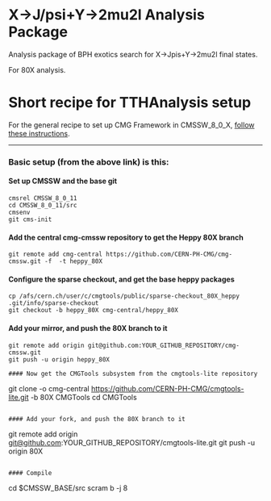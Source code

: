 
X->J/psi+Y->2mu2l Analysis Package
===============================

  Analysis package of BPH exotics search for X->Jpis+Y->2mu2l final states.
 
  For 80X analysis.

# Short recipe for TTHAnalysis setup

For the general recipe to set up CMG Framework in CMSSW_8_0_X, [follow these instructions](https://twiki.cern.ch/twiki/bin/view/CMS/CMGToolsReleasesExperimental#CMGTools_lite_release_for_ICHEP).

--------------

### Basic setup (from the above link) is this:

#### Set up CMSSW and the base git

```
cmsrel CMSSW_8_0_11
cd CMSSW_8_0_11/src
cmsenv
git cms-init
```

#### Add the central cmg-cmssw repository to get the Heppy 80X branch

```
git remote add cmg-central https://github.com/CERN-PH-CMG/cmg-cmssw.git -f  -t heppy_80X
```

#### Configure the sparse checkout, and get the base heppy packages

```
cp /afs/cern.ch/user/c/cmgtools/public/sparse-checkout_80X_heppy .git/info/sparse-checkout
git checkout -b heppy_80X cmg-central/heppy_80X
```

#### Add your mirror, and push the 80X branch to it

```
git remote add origin git@github.com:YOUR_GITHUB_REPOSITORY/cmg-cmssw.git
git push -u origin heppy_80X

#### Now get the CMGTools subsystem from the cmgtools-lite repository

```
git clone -o cmg-central https://github.com/CERN-PH-CMG/cmgtools-lite.git -b 80X CMGTools
cd CMGTools
```

#### Add your fork, and push the 80X branch to it

```
git remote add origin  git@github.com:YOUR_GITHUB_REPOSITORY/cmgtools-lite.git
git push -u origin 80X
```

#### Compile

```
cd $CMSSW_BASE/src
scram b -j 8
```
